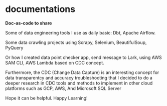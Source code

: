 # documentations
**Doc-as-code to share**

Some of data engineering tools I use as daily basic: Dbt, Apache Airflow. 

Some data crawling projects using Scrapy, Selenium, BeautifulSoup, PyQuery

Or how I created data point checker app, send message to Lark, using AWS SAM CLI, AWS Lambda based on CDC concept.

Furthermore, the CDC (Change Data Capture) is an interesting concept for data transparentcy and accuracy troubleshooting that I decided to do a deeper research in CDC tools and methods to implement in other cloud platforms such as GCP, AWS, And Microsoft SQL Server 

Hope it can be helpful. Happy Learning! 
